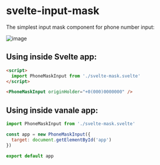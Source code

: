 # svelte-input-mask

The simplest input mask component for phone number input:

![image](https://user-images.githubusercontent.com/40761960/188269627-0d395369-31e7-4b46-81f3-802b5ef04c9c.png)

## Using inside Svelte app:

```html
<script>
  import PhoneMaskInput from './svelte-mask.svelte'
</script>

<PhoneMaskInput originHolder="+0(000)0000000" />
```


## Using inside vanale app:

```js
import PhoneMaskInput from './svelte-mask.svelte'

const app = new PhoneMaskInput({
  target: document.getElementById('app')
})

export default app
```

